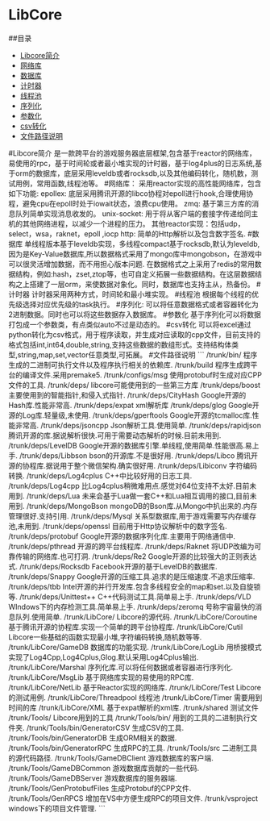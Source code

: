 LibCore
=======

##<a name="index"/>目录
* [Libcore简介](#Introduction )
* [网络库](#netlib)
* [数据库](#db)
* [计时器](#timmer) 
* [线程池](#threads)
* [序列化](#marshal)
* [参数化](#param)
* [csv转化](#csv)
* [文件路径说明](#files) 

<a name="Introduction"/>
#Libcore简介
    是一款跨平台的游戏服务器底层框架,包含基于reactor的网络库，易使用的rpc，基于时间轮或者最小堆实现的计时器，基于log4plus的日志系统,基于orm的数据库，底层采用leveldb或者rocksdb,以及其他编码转化，随机数，测试用例，常用函数,线程池等。

<a name="netlib"/>
#网络库：
	采用reactor实现的高性能网络库，包含如下功能:
		epollex:
			底层采用腾讯开源的libco协程对epoll进行hook,合理使用协程，避免cpu在epoll时处于iowait状态，浪费cpu使用。
		zmq:
			基于第三方库的消息队列简单实现消息收发的。
		unix-socket:
			用于将从客户端的套接字传递给同主机的其他网络进程，以减少一个进程的压力。
		其他reactor实现：包括udp，select，wsa，raknet，epoll ,iocp
	http:
		简单的Http解析以及包含数字签名.
		
<a name="db"/>
#数据库
	单线程版本基于leveldb实现，多线程compact基于rocksdb,默认为leveldb,因为是Key-Value数据库,所以数据格式采用了mongo库中mongobson，在游戏中可以很灵活增加数据，而不用担心版本问题.
	在数据格式之上采用了redis的常用数据结构，例如:hash，zset,ztop等，也可自定义拓展一些数据结构。在这层数据结构之上搭建了一层orm，来使数据对象化。同时，数据库也支持主从，热备份。
    
<a name="timmer"/>
#计时器
	计时器采用两种方式，时间轮和最小堆实现。
    
<a name="threads"/>
#线程池
	根据每个线程的优先级选择对应优先级的task执行。
    
<a name="marshal"/>
#序列化:
	可以将任意数据格式或者容器转化为2进制数据。同时也可以将这些数据存入数据库。
    
<a name="param"/>
#参数化
	基于序列化可以将数据打包成一个参数类，有点类似auto不过是动态的。
    
<a name="csv"/>
#csv转化
	可以将excel通过python转化为csv格式，用于程序读取，并生成对应读取的cpp文件，目前支持的格式包括int,int64,double,string,支持这些数据的数组形式。支持结构体类型,string,map,set,vector任意类型,可拓展。
	
<a name="files"/>
#文件路径说明
```
	/trunk/bin/						程序生成的二进制可执行文件以及程序执行相关的依赖库.
	/trunk/build					程序生成跨平台的编译文件.采用premake5.
	/trunk/configs/msg				使用protobuf时生成对应CPP文件的工具.
	/trunk/deps/					libcore可能使用到的一些第三方库
	/trunk/deps/boost				主要使用到的智能指针,和侵入式指针.
	/trunk/deps/CityHash			Google开源的Hash库.性能非常高.
	/trunk/deps/expat				xml解析库
	/trunk/deps/glog				Google开源的Log库.轻量级,未使用.
	/trunk/deps/gperftools			Google开源的tcmalloc库.性能非常高.
	/trunk/deps/jsoncpp				Json解析工具.使用简单.
	/trunk/deps/rapidjson			腾讯开源的库.据说解析很快.可用于需要动态解析的时候.目前未用到.
	/trunk/deps/LevelDB				Google开源的数据库引擎.单线程,使用简单.性能很高.易上手.
	/trunk/deps/Libbson				bson的开源库.不是很好用.
	/trunk/deps/Libco				腾讯开源的协程库.据说用于整个微信架构.确实很好用.
	/trunk/deps/Libiconv			字符编码转换.
	/trunk/deps/Log4cplus			C++中比较好用的日志工具.
	/trunk/deps/Log4cpp				比Log4cplus稍微难用点.感觉对64位支持不太好.目前未用到.
	/trunk/deps/Lua					未来会基于Lua做一套C++和Lua相互调用的接口,目前未用到.
	/trunk/deps/MongoBson			mongoDB的Bson库.从Mongo中扒出来的.内存管理很好.支持引用.
	/trunk/deps/Mysql				关系型数据库,用于游戏需要写内存缓存池,未用到.
	/trunk/deps/openssl				目前用于Http协议解析中的数字签名.
	/trunk/deps/protobuf			Google开源的数据序列化库.主要用于网络通信中.
	/trunk/deps/pthread				开源的跨平台线程库.
	/trunk/deps/Raknet				将UDP改编为可靠传输的网络库.也可打洞.
	/trunk/deps/Re2					Google开源的比较强大的正则表达式.
	/trunk/deps/Rocksdb				Facebook开源的基于LevelDB的数据库.
	/trunk/deps/Snappy				Google开源的压缩工具.追求的是压缩速度.不追求压缩率.
	/trunk/deps/tbb					Intel开源的并行开发库.包含多线程安全的map和set.以及自旋锁等.
	/trunk/deps/Unittest++			C++代码测试工具.简单易上手.
	/trunk/deps/VLD					WIndows下的内存检测工具.简单易上手.
	/trunk/deps/zeromq				号称宇宙最快的消息队列.使用简单.
	/trunk/LibCore/					Libcore的源代码.
	/trunk/LibCore/Coroutine		基于腾讯开源的协程库.实现一个简单的跨平台协程库.
	/trunk/LibCore/Cutil			Libcore一些基础的函数实现最小堆,字符编码转换,随机数等等.
	/trunk/LibCore/GameDB			数据库的功能实现.
	/trunk/LibCore/LogLib			用桥接模式实现了Log4Cpp,Log4Cplus,Glog.默认采用Log4Cplus输出.
	/trunk/LibCore/Marshal			序列化库.可以将任何数据或者容器进行序列化.
	/trunk/LibCore/MsgLib			基于网络库实现的易使用的RPC库.
	/trunk/LibCore/NetLib			基于Reactor实现的网络库.
	/trunk/LibCore/Test				Libcore的测试用例.
	/trunk/LibCore/Threadpool		线程池
	/trunk/LibCore/Timer			需要用到时间的库
	/trunk/LibCore/XML				基于expat解析的xml库.
	/trunk/shared					测试文件
	/trunk/Tools/					Libcore用到的工具
	/trunk/Tools/bin/				用到的工具的二进制执行文件夹.
	/trunk/Tools/bin/GeneratorCSV	生成CSV的工具.
	/trunk/Tools/bin/GeneratorDB	生成ORM相关的数据.
	/trunk/Tools/bin/GeneratorRPC	生成RPC的工具.
	/trunk/Tools/src				二进制工具的源代码路径.
	/trunk/Tools/GameDBClient		游戏数据库的客户端.
	/trunk/Tools/GameDBCommon		游戏数据库贡献的一些代码.
	/trunk/Tools/GameDBServer		游戏数据库的服务器端.
	/trunk/Tools/GenProtobufFiles	生成Protobuf的CPP文件.
	/trunk/Tools/GenRPCS			增加在VS中方便生成RPC的项目文件.
	/trunk/vsproject				windows下的项目文件管理.
```
